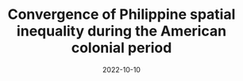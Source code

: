 ---
title: "Convergence of Philippine spatial inequality during the American colonial period"
collection: publications
category: chapters
permalink: /publications/2022_ineq
date: 2022-10-10
venue: 'Pro-poor development policies: lessons from the Philippines and East Asia'
paperurl: 'https://bookshop.iseas.edu.sg/publication/7822'
citation: 'Punongbayan, J.C.B., J.G. Williamson, and K.L. Jandoc (2022). &quot;Convergence of Philippine spatial inequality during the American colonial period&quot; in H. Hill, M.V. Ravago, and J.A. Roumasset (eds.)  <i>Pro-poor development policies: lessons from the Philippines and East Asia</i>. Singapore: ISEAS-Yusof Ishak Institute.'
---